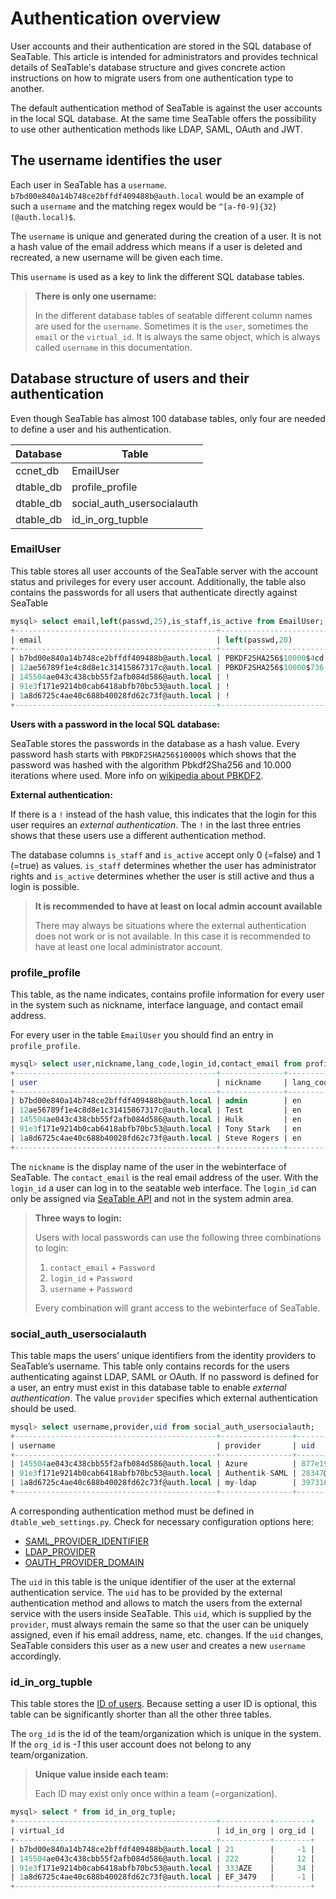 # Authentication overview

User accounts and their authentication are stored in the SQL database of SeaTable. This article is intended for administrators and provides technical details of SeaTable's database structure and gives concrete action instructions on how to migrate users from one authentication type to another.

The default authentication method of SeaTable is against the user accounts in the local SQL database. At the same time SeaTable offers the possibility to use other authentication methods like LDAP, SAML, OAuth and JWT.

## The username identifies the user

Each user in SeaTable has a `username`. `b7bd00e840a14b748ce2bffdf409488b@auth.local` would be an example of such a `username` and the matching regex would be `^[a-f0-9]{32}(@auth.local)$`.

The `username` is unique and generated during the creation of a user. It is not a hash value of the email address which means if a user is deleted and recreated, a new username will be given each time.

This `username` is used as a key to link the different SQL database tables. 

> **There is only one username:**
> 
> In the different database tables of seatable different column names are used for the `username`. Sometimes it is the `user`, sometimes the `email` or the `virtual_id`. It is always the same object, which is always called `username` in this documentation.

## Database structure of users and their authentication

Even though SeaTable has almost 100 database tables, only four are needed to define a user and his authentication.

| Database | Table |
| -------- | -------- |
| ccnet_db | EmailUser |
| dtable_db | profile_profile |
| dtable_db | social_auth_usersocialauth |
| dtable_db | id_in_org_tupble |

### EmailUser

This table stores all user accounts of the SeaTable server with the account status and privileges for every user account. Additionally, the table also contains the passwords for all users that authenticate directly against SeaTable

```sql
mysql> select email,left(passwd,25),is_staff,is_active from EmailUser;
+---------------------------------------------+---------------------------+----------+-----------+
| email                                       | left(passwd,20)           | is_staff | is_active |
+---------------------------------------------+---------------------------+----------+-----------+
| b7bd00e840a14b748ce2bffdf409488b@auth.local | PBKDF2SHA256$10000$4cd... |        1 |         1 |
| 12ae56789f1e4c8d8e1c31415867317c@auth.local | PBKDF2SHA256$10000$736... |        0 |         1 |
| 145504ae043c438cbb55f2afb084d586@auth.local | !                         |        0 |         1 |
| 91e3f171e9214b0cab6418abfb70bc53@auth.local | !                         |        0 |         1 |
| 1a8d6725c4ae40c688b40028fd62c73f@auth.local | !                         |        0 |         1 |
+---------------------------------------------+---------------------------+----------+-----------+
```
**Users with a password in the local SQL database:**

SeaTable stores the passwords in the database as a hash value. Every password hash starts with `PBKDF2SHA256$10000$` which shows that the password was hashed with the algorithm Pbkdf2Sha256 and 10.000 iterations where used. More info on [wikipedia about PBKDF2](https://en.wikipedia.org/wiki/PBKDF2).

**External authentication:**

If there is a `!` instead of the hash value, this indicates that the login for this user requires an *external authentication*. The `!` in the last three entries shows that these users use a different authentication method.

The database columns `is_staff` and `is_active` accept only 0 (=false) and 1 (=true) as values. `is_staff` determines whether the user has administrator rights and `is_active` determines whether the user is still active and thus a login is possible.

> **It is recommended to have at least on local admin account available**
> 
> There may always be situations where the external authentication does not work or is not available. In this case it is recommended to have at least one local administrator account.

### profile_profile

This table, as the name indicates, contains profile information for every user in the system such as nickname, interface language, and contact email address.

For every user in the table `EmailUser` you should find an entry in `profile_profile`. 

```sql
mysql> select user,nickname,lang_code,login_id,contact_email from profile_profile;
+---------------------------------------------+--------------+-----------+----------+-------------------+
| user                                        | nickname     | lang_code | login_id | contact_email     |
+---------------------------------------------+--------------+-----------+----------+-------------------+
| b7bd00e840a14b748ce2bffdf409488b@auth.local | admin        | en        | NULL     | admin@seatable.io |
| 12ae56789f1e4c8d8e1c31415867317c@auth.local | Test         | en        | NULL     | test@seatable.io  |
| 145504ae043c438cbb55f2afb084d586@auth.local | Hulk         | en        | hulk     | hulk@seatable.io  |
| 91e3f171e9214b0cab6418abfb70bc53@auth.local | Tony Stark   | en        | tony     | tony@seatable.io  |
| 1a8d6725c4ae40c688b40028fd62c73f@auth.local | Steve Rogers | en        | steve    | steve@seatable.io |
+---------------------------------------------+--------------+-----------+----------+-------------------+
``` 

The `nickname` is the display name of the user in the webinterface of SeaTable. The `contact_email` is the real email address of the user. With the `login_id` a user can log in to the seatable web interface. The `login_id` can only be assigned via [SeaTable API](https://api.seatable.io/reference/update-user) and not in the system admin area.

> **Three ways to login:**
>
> Users with local passwords can use the following three combinations to login:
> 1) `contact_email` + `Password`
> 2) `login_id` + `Password`
> 3) `username` + `Password`
>
> Every combination will grant access to the webinterface of SeaTable.

### social_auth_usersocialauth

This table maps the users’ unique identifiers from the identity providers to SeaTable’s username. This table only contains records for the users authenticating against LDAP, SAML or OAuth. If no password is defined for a user, an entry must exist in this database table to enable *external authentication*. The value `provider` specifies which external authentication should be used. 

```sql
mysql> select username,provider,uid from social_auth_usersocialauth;
+---------------------------------------------+----------------+--------------------------------------+
| username                                    | provider       | uid                                  |
+---------------------------------------------+----------------+--------------------------------------+
| 145504ae043c438cbb55f2afb084d586@auth.local | Azure          | 877e1964-5585-4e1a-b069-1951ff79d373 |
| 91e3f171e9214b0cab6418abfb70bc53@auth.local | Authentik-SAML | 28347@authentik                      |
| 1a8d6725c4ae40c688b40028fd62c73f@auth.local | my-ldap        | 39731673920273                       |
+---------------------------------------------+----------------+--------------------------------------+
```

A corresponding authentication method must be defined in `dtable_web_settings.py`. Check for necessary configuration options here:

- [SAML_PROVIDER_IDENTIFIER](https://manual.seatable.io/config/enterprise/saml/)
- [LDAP_PROVIDER](https://manual.seatable.io/config/enterprise/ldap/)
- [OAUTH_PROVIDER_DOMAIN](https://manual.seatable.io/config/enterprise/oauth/)

The `uid` in this table is the unique identifier of the user at the external authentication service. The `uid` has to be provided by the external authentication method and allows to match the users from the external service with the users inside SeaTable. This `uid`, which is supplied by the `provider`, must always remain the same so that the user can be uniquely assigned, even if his email address, name, etc. changes. If the `uid` changes, SeaTable considers this user as a new user and creates a new `username` accordingly.

### id_in_org_tupble

This table stores the [ID of users](https://seatable.io/en/docs/ansichtsoptionen/was-ist-die-id-des-users-und-warum-kann-man-danach-filtern/?lang=auto). Because setting a user ID is optional, this table can be significantly shorter than all the other three tables. 

The `org_id` is the id of the team/organization which is unique in the system. If the `org_id` is *-1* this user account does not belong to any team/organization.

> **Unique value inside each team:**
> 
> Each ID may exist only once within a team (=organization).

```sql
mysql> select * from id_in_org_tuple;
+---------------------------------------------+-----------+--------+
| virtual_id                                  | id_in_org | org_id |
+---------------------------------------------+-----------+--------+
| b7bd00e840a14b748ce2bffdf409488b@auth.local | 21        |     -1 |
| 145504ae043c438cbb55f2afb084d586@auth.local | 222       |     12 |
| 91e3f171e9214b0cab6418abfb70bc53@auth.local | 333AZE    |     34 |
| 1a8d6725c4ae40c688b40028fd62c73f@auth.local | EF_3479   |     -1 |
+---------------------------------------------+-----------+--------+
```


